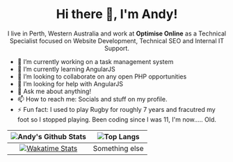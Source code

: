 <h1 align='center'> Hi there 👋, I'm Andy!</h1>

<p align='center'>
  I live in Perth, Western Australia and work at <strong>Optimise Online</strong> as a Technical Specialist focused on Website Development, Technical SEO and Internal IT Support.
</p>

- 🔭 I’m currently working on a task management system
- 🌱 I’m currently learning AngularJS
- 👯 I’m looking to collaborate on any open PHP opportunities
- 🤔 I’m looking for help with AngularJS
- 💬 Ask me about anything!
- 📫 How to reach me: Socials and stuff on my profile.
- ⚡ Fun fact: I used to play Rugby for roughly 7 years and fracutred my foot so I stopped playing. Been coding since I was 11, I'm now..... Old.

|![Andy's Github Stats](https://github-readme-stats-g98lujmym-imandings.vercel.app/api?username=imandings&count_private=true&show_icons=true&theme=dracula&disable_animations=true&include_all_commits=true)|![Top Langs](https://github-readme-stats-g98lujmym-imandings.vercel.app/api/top-langs/?username=imandings&theme=dracula&layout=compact)|
|:-:|:-:|
|[![Wakatime Stats](https://github-readme-stats-g98lujmym-imandings.vercel.app/api/wakatime?username=imandings)](https://github.com/anuraghazra/github-readme-stats)|Something else|
